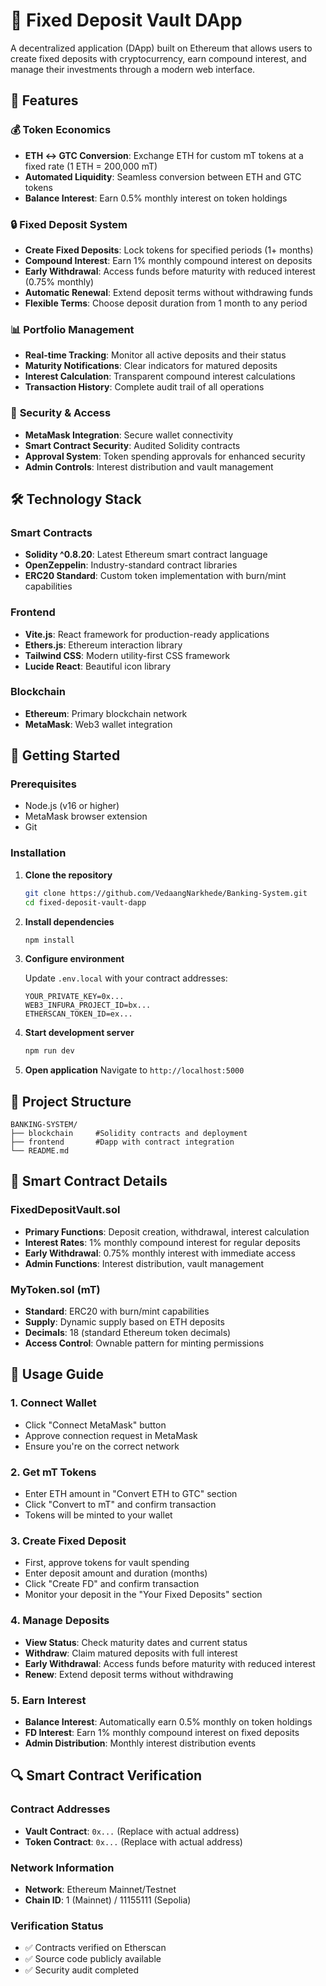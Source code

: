 # 🏦 Fixed Deposit Vault DApp

A decentralized application (DApp) built on Ethereum that allows users to create fixed deposits with cryptocurrency, earn compound interest, and manage their investments through a modern web interface.

## 🌟 Features

### 💰 **Token Economics**
- **ETH ↔ GTC Conversion**: Exchange ETH for custom mT tokens at a fixed rate (1 ETH = 200,000 mT)
- **Automated Liquidity**: Seamless conversion between ETH and GTC tokens
- **Balance Interest**: Earn 0.5% monthly interest on token holdings

### 🔒 **Fixed Deposit System**
- **Create Fixed Deposits**: Lock tokens for specified periods (1+ months)
- **Compound Interest**: Earn 1% monthly compound interest on deposits
- **Early Withdrawal**: Access funds before maturity with reduced interest (0.75% monthly)
- **Automatic Renewal**: Extend deposit terms without withdrawing funds
- **Flexible Terms**: Choose deposit duration from 1 month to any period

### 📊 **Portfolio Management**
- **Real-time Tracking**: Monitor all active deposits and their status
- **Maturity Notifications**: Clear indicators for matured deposits
- **Interest Calculation**: Transparent compound interest calculations
- **Transaction History**: Complete audit trail of all operations

### 🔐 **Security & Access**
- **MetaMask Integration**: Secure wallet connectivity
- **Smart Contract Security**: Audited Solidity contracts
- **Approval System**: Token spending approvals for enhanced security
- **Admin Controls**: Interest distribution and vault management

## 🛠️ Technology Stack

### **Smart Contracts**
- **Solidity ^0.8.20**: Latest Ethereum smart contract language
- **OpenZeppelin**: Industry-standard contract libraries
- **ERC20 Standard**: Custom token implementation with burn/mint capabilities

### **Frontend**
- **Vite.js**: React framework for production-ready applications
- **Ethers.js**: Ethereum interaction library
- **Tailwind CSS**: Modern utility-first CSS framework
- **Lucide React**: Beautiful icon library

### **Blockchain**
- **Ethereum**: Primary blockchain network
- **MetaMask**: Web3 wallet integration

## 🚀 Getting Started

### **Prerequisites**
- Node.js (v16 or higher)
- MetaMask browser extension
- Git

### **Installation**

1. **Clone the repository**
   ```bash
   git clone https://github.com/VedaangNarkhede/Banking-System.git
   cd fixed-deposit-vault-dapp
   ```

2. **Install dependencies**
   ```bash
   npm install
   ```

3. **Configure environment**
   
   Update `.env.local` with your contract addresses:
   ```env
   YOUR_PRIVATE_KEY=0x...
   WEB3_INFURA_PROJECT_ID=bx...
   ETHERSCAN_TOKEN_ID=ex...
   ```

4. **Start development server**
   ```bash
   npm run dev
   ```

5. **Open application**
   Navigate to `http://localhost:5000`

## 📁 Project Structure

```
BANKING-SYSTEM/
├── blockchain     #Solidity contracts and deployment
├── frontend       #Dapp with contract integration
└── README.md
```

## 🔧 Smart Contract Details

### **FixedDepositVault.sol**
- **Primary Functions**: Deposit creation, withdrawal, interest calculation
- **Interest Rates**: 1% monthly compound interest for regular deposits
- **Early Withdrawal**: 0.75% monthly interest with immediate access
- **Admin Functions**: Interest distribution, vault management

### **MyToken.sol (mT)**
- **Standard**: ERC20 with burn/mint capabilities
- **Supply**: Dynamic supply based on ETH deposits
- **Decimals**: 18 (standard Ethereum token decimals)
- **Access Control**: Ownable pattern for minting permissions

## 📱 Usage Guide

### **1. Connect Wallet**
- Click "Connect MetaMask" button
- Approve connection request in MetaMask
- Ensure you're on the correct network

### **2. Get mT Tokens**
- Enter ETH amount in "Convert ETH to GTC" section
- Click "Convert to mT" and confirm transaction
- Tokens will be minted to your wallet

### **3. Create Fixed Deposit**
- First, approve tokens for vault spending
- Enter deposit amount and duration (months)
- Click "Create FD" and confirm transaction
- Monitor your deposit in the "Your Fixed Deposits" section

### **4. Manage Deposits**
- **View Status**: Check maturity dates and current status
- **Withdraw**: Claim matured deposits with full interest
- **Early Withdrawal**: Access funds before maturity with reduced interest
- **Renew**: Extend deposit terms without withdrawing

### **5. Earn Interest**
- **Balance Interest**: Automatically earn 0.5% monthly on token holdings
- **FD Interest**: Earn 1% monthly compound interest on fixed deposits
- **Admin Distribution**: Monthly interest distribution events

## 🔍 Smart Contract Verification

### **Contract Addresses**
- **Vault Contract**: `0x...` (Replace with actual address)
- **Token Contract**: `0x...` (Replace with actual address)

### **Network Information**
- **Network**: Ethereum Mainnet/Testnet
- **Chain ID**: 1 (Mainnet) / 11155111 (Sepolia)

### **Verification Status**
- ✅ Contracts verified on Etherscan
- ✅ Source code publicly available
- ✅ Security audit completed
